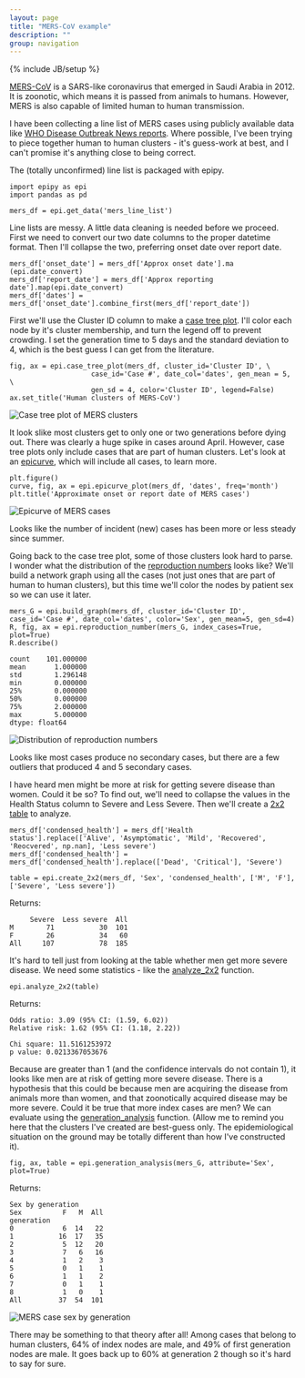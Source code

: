 ```yaml
---
layout: page
title: "MERS-CoV example"
description: ""
group: navigation
---
```

{% include JB/setup %}

[MERS-CoV](http://www.who.int/csr/disease/coronavirus_infections/faq/en/)
 is a SARS-like coronavirus that emerged in Saudi Arabia in 2012.
 It is zoonotic, which means it is passed from animals to humans.
 However, MERS is also capable of limited human to human transmission. 

I have been collecting a line list of MERS cases using publicly available data
like [WHO Disease Outbreak News reports](http://www.who.int/csr/don/en/).
Where possible, I've been trying to piece together human to human clusters -
it's guess-work at best, and I can't promise it's anything close to being correct. 

The (totally unconfirmed) line list is packaged with epipy.

    import epipy as epi
    import pandas as pd
    
    mers_df = epi.get_data('mers_line_list')
    
Line lists are messy. A little data cleaning is needed before we proceed. First we need to convert our two date columns to the proper datetime format. Then I'll collapse the two, preferring onset date over report date.

    mers_df['onset_date'] = mers_df['Approx onset date'].ma (epi.date_convert)
    mers_df['report_date'] = mers_df['Approx reporting date'].map(epi.date_convert)
    mers_df['dates'] = mers_df['onset_date'].combine_first(mers_df['report_date'])
    
First we'll use the Cluster ID column to make a [case tree plot](http://cmrivers.github.io/epipy/plots/2014/02/01/case-tree-plot/). I'll color each node by it's cluster membership, and turn the legend off to prevent crowding. I set the generation time to 5 days and the standard deviation to 4, which is the best guess I can get from the literature.

    fig, ax = epi.case_tree_plot(mers_df, cluster_id='Cluster ID', \
                        case_id='Case #', date_col='dates', gen_mean = 5, \
                        gen_sd = 4, color='Cluster ID', legend=False)
    ax.set_title('Human clusters of MERS-CoV')
 
 ![Case tree plot of MERS clusters](https://github.com/cmrivers/epipy/blob/master/figs/MERS_casetree.png?raw=True)
    
 It look slike most clusters get to only one or two generations before dying out.
  There was clearly a huge spike in cases around April. However, case
 tree plots only include cases that are part of human clusters. Let's
 look at an [epicurve](http://cmrivers.github.io/epipy/plots/2014/02/01/epicurves/),
 which will include all cases, to learn more.
 
    plt.figure()
    curve, fig, ax = epi.epicurve_plot(mers_df, 'dates', freq='month')
    plt.title('Approximate onset or report date of MERS cases')
 
![Epicurve of MERS cases](https://github.com/cmrivers/epipy/blob/master/figs/month_epicurve.png?raw=True)

Looks like the number of incident (new) cases has been more or less steady since summer.

Going back to the case tree plot, some of those clusters look hard to parse.
I wonder what the distribution of the [reproduction numbers](http://cmrivers.github.io/epipy/analyses/2014/02/02/case-trees/)
 looks like? We'll build a network graph using all the cases (not just
 ones that are part of human to human clusters), but this time we'll color
 the nodes by patient sex so we can use it later.

    mers_G = epi.build_graph(mers_df, cluster_id='Cluster ID', case_id='Case #', date_col='dates', color='Sex', gen_mean=5, gen_sd=4)
    R, fig, ax = epi.reproduction_number(mers_G, index_cases=True, plot=True)
    R.describe()
    
    count    101.000000
    mean       1.000000
    std        1.296148
    min        0.000000
    25%        0.000000
    50%        0.000000
    75%        2.000000
    max        5.000000
    dtype: float64
    
![Distribution of reproduction numbers](https://github.com/cmrivers/epipy/blob/master/figs/mers_r0_hist.png?raw=True)

Looks like most cases produce no secondary cases, but there are a few outliers
that produced 4 and 5 secondary cases.

I have heard men might be more at risk for getting severe disease than women.
Could it be so? To find out, we'll need to collapse the values in the Health Status
column to Severe and Less Severe. Then we'll create a [2x2 table](http://cmrivers.github.io/epipy/analyses/2014/02/02/basic-epidemiology/) to analyze.

    mers_df['condensed_health'] = mers_df['Health status'].replace(['Alive', 'Asymptomatic', 'Mild', 'Recovered', 'Reocvered', np.nan], 'Less severe')
    mers_df['condensed_health'] = mers_df['condensed_health'].replace(['Dead', 'Critical'], 'Severe')
    
    table = epi.create_2x2(mers_df, 'Sex', 'condensed_health', ['M', 'F'], ['Severe', 'Less severe'])
    
Returns:

         Severe  Less severe  All
    M        71           30  101
    F        26           34   60
    All     107           78  185
    
 It's hard to tell just from looking at the table whether men get more severe disease.
 We need some statistics - like the [analyze_2x2](http://cmrivers.github.io/epipy/analyses/2014/02/02/basic-epidemiology/) function.
 
    epi.analyze_2x2(table)
    
Returns:

    Odds ratio: 3.09 (95% CI: (1.59, 6.02))
    Relative risk: 1.62 (95% CI: (1.18, 2.22))

    Chi square: 11.5161253972
    p value: 0.0213367053676

Because are greater than 1 (and the confidence intervals do not contain 1), it looks
like men are at risk of getting more severe disease. There is a hypothesis that this
could be because men are acquiring the disease from animals more than women, and that
zoonotically acquired disease may be more severe. Could it be true that more index cases are men?
We can evaluate using the [generation_analysis](http://cmrivers.github.io/epipy/analyses/2014/02/02/case-trees/) function.
(Allow me to remind you here that the clusters I've created are best-guess only.
The epidemiological situation on the ground may be totally different than how I've constructed it).
 
    fig, ax, table = epi.generation_analysis(mers_G, attribute='Sex', plot=True)
    
 Returns:
 
    Sex by generation
    Sex          F   M  All
    generation             
    0            6  14   22
    1           16  17   35
    2            5  12   20
    3            7   6   16
    4            1   2    3
    5            0   1    1
    6            1   1    2
    7            0   1    1
    8            1   0    1
    All         37  54  101 
   
![MERS case sex by generation](mers_sex_generation.png?raw=True)
  
There may be something to that theory after all! Among cases that belong to human clusters, 64% of index nodes are male, and 49% of first generation nodes are male. It goes back up to 60% at generation 2 though so it's hard to say for sure.


    





    
    


    
